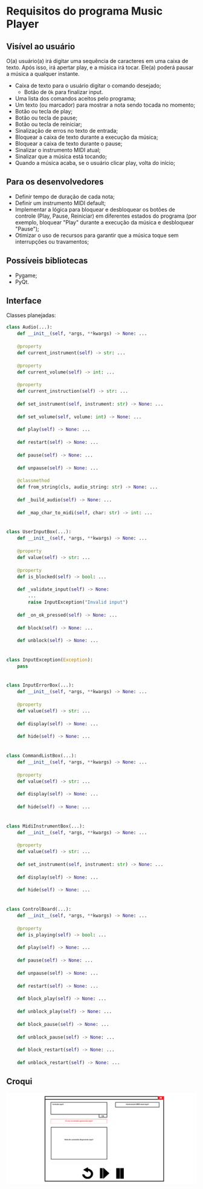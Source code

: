 # Requisitos do programa Music Player

## Visível ao usuário

O(a) usuário(a) irá digitar uma sequência de caracteres em uma caixa de texto. Após isso, irá
apertar play, e a música irá tocar. Ele(a) poderá pausar a música a qualquer instante.

- Caixa de texto para o usuário digitar o comando desejado;
  - Botão de `Ok` para finalizar input.
- Uma lista dos comandos aceitos pelo programa;
- Um texto (ou marcador) para mostrar a nota sendo tocada no momento;
- Botão ou tecla de play;
- Botão ou tecla de pause;
- Botão ou tecla de reiniciar;
- Sinalização de erros no texto de entrada;
- Bloquear a caixa de texto durante a execução da música;
- Bloquear a caixa de texto durante o pause;
- Sinalizar o instrumento MIDI atual;
- Sinalizar que a música está tocando;
- Quando a música acaba, se o usuário clicar play, volta do início;

## Para os desenvolvedores

- Definir tempo de duração de cada nota;
- Definir um instrumento MIDI default;
- Implementar a lógica para bloquear e desbloquear os botões de controle (Play, Pause, Reiniciar) em diferentes estados do programa (por exemplo, bloquear "Play" durante a execução da música e desbloquear "Pause");
- Otimizar o uso de recursos para garantir que a música toque sem interrupções ou travamentos;

## Possíveis bibliotecas

- Pygame;
- PyQt.

## Interface

Classes planejadas:

```python
class Audio(...):
    def __init__(self, *args, **kwargs) -> None: ...

    @property
    def current_instrument(self) -> str: ...

    @property
    def current_volume(self) -> int: ...

    @property
    def current_instruction(self) -> str: ...

    def set_instrument(self, instrument: str) -> None: ...

    def set_volume(self, volume: int) -> None: ...

    def play(self) -> None: ...

    def restart(self) -> None: ...

    def pause(self) -> None: ...

    def unpause(self) -> None: ...

    @classmethod
    def from_string(cls, audio_string: str) -> None: ...

    def _build_audio(self) -> None: ...

    def _map_char_to_midi(self, char: str) -> int: ...


class UserInputBox(...):
    def __init__(self, *args, **kwargs) -> None: ...

    @property
    def value(self) -> str: ...

    @property
    def is_blocked(self) -> bool: ...

    def _validate_input(self) -> None:
        ...
        raise InputException("Invalid input")

    def _on_ok_pressed(self) -> None: ...

    def block(self) -> None: ...

    def unblock(self) -> None: ...


class InputException(Exception):
    pass


class InputErrorBox(...):
    def __init__(self, *args, **kwargs) -> None: ...

    @property
    def value(self) -> str: ...

    def display(self) -> None: ...

    def hide(self) -> None: ...


class CommandListBox(...):
    def __init__(self, *args, **kwargs) -> None: ...

    @property
    def value(self) -> str: ...

    def display(self) -> None: ...

    def hide(self) -> None: ...


class MidiInstrumentBox(...):
    def __init__(self, *args, **kwargs) -> None: ...

    @property
    def value(self) -> str: ...

    def set_instrument(self, instrument: str) -> None: ...

    def display(self) -> None: ...

    def hide(self) -> None: ...


class ControlBoard(...):
    def __init__(self, *args, **kwargs) -> None: ...

    @property
    def is_playing(self) -> bool: ...

    def play(self) -> None: ...

    def pause(self) -> None: ...

    def unpause(self) -> None: ...

    def restart(self) -> None: ...

    def block_play(self) -> None: ...

    def unblock_play(self) -> None: ...

    def block_pause(self) -> None: ...

    def unblock_pause(self) -> None: ...

    def block_restart(self) -> None: ...

    def unblock_restart(self) -> None: ...

```

## Croqui

![croqui](./croqui.png)

